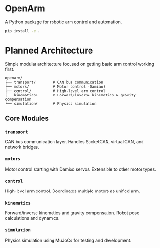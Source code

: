 # OpenArm

A Python package for robotic arm control and automation.

```bash
pip install -e .
```

# Planned Architecture

Simple modular architecture focused on getting basic arm control working first.

```
openarm/
├── transport/        # CAN bus communication
├── motors/           # Motor control (Damiao)
├── control/          # High-level arm control
├── kinematics/       # Forward/inverse kinematics & gravity compensation
└── simulation/       # Physics simulation
```

## Core Modules

### `transport`
CAN bus communication layer. Handles SocketCAN, virtual CAN, and network bridges.

### `motors`
Motor control starting with Damiao servos. Extensible to other motor types.

### `control`
High-level arm control. Coordinates multiple motors as unified arm.

### `kinematics`
Forward/inverse kinematics and gravity compensation. Robot pose calculations and dynamics.

### `simulation`
Physics simulation using MuJoCo for testing and development.
